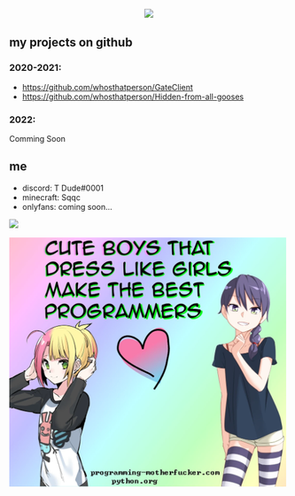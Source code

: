 <p align="center">
  <img src="https://count.getloli.com/get/@starcraft66?theme=gelbooru" />
</p>

## my projects on github

### 2020-2021:

- https://github.com/whosthatperson/GateClient
- https://github.com/whosthatperson/Hidden-from-all-gooses
### 2022:

Comming Soon

## me

- discord: T Dude#0001
- minecraft: Sqqc
- onlyfans: coming soon...

![](https://namemc.com/profile/Sqqc.2)

<img src="cute.png" width="500"/>

